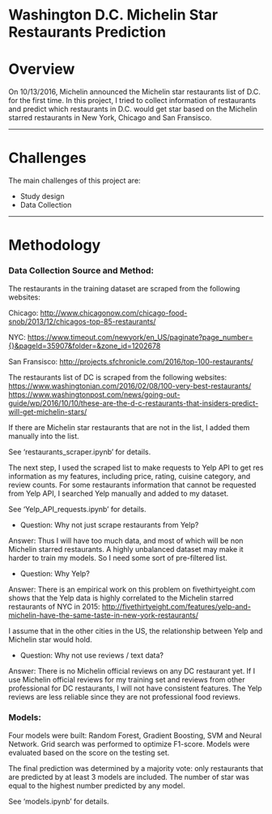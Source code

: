 # Washington D.C. Michelin Star Restaurants Prediction

# Overview

On 10/13/2016, Michelin announced the Michelin star restaurants list of D.C. for the first time. In this project, I tried to collect information of restaurants and predict which restaurants in D.C. would get star based on the Michelin starred restaurants in New York, Chicago and San Fransisco.

---

# Challenges

The main challenges of this project are:

* Study design
* Data Collection

---

# Methodology

### Data Collection Source and Method:

The restaurants in the training dataset are scraped from the following websites:

Chicago: http://www.chicagonow.com/chicago-food-snob/2013/12/chicagos-top-85-restaurants/

NYC: https://www.timeout.com/newyork/en_US/paginate?page_number={}&pageId=35907&folder=&zone_id=1202678

San Fransisco: http://projects.sfchronicle.com/2016/top-100-restaurants/

The restaurants list of DC is scraped from the following websites:
https://www.washingtonian.com/2016/02/08/100-very-best-restaurants/
https://www.washingtonpost.com/news/going-out-guide/wp/2016/10/10/these-are-the-d-c-restaurants-that-insiders-predict-will-get-michelin-stars/

If there are Michelin star restaurants that are not in the list, I added them manually into the list.

See ‘restaurants_scraper.ipynb’ for details.

The next step, I used the scraped list to make requests to Yelp API to get res  information as my features, including price, rating, cuisine category, and review counts. For some restaurants information that cannot be requested from Yelp API, I searched Yelp manually and added to my dataset.

See ‘Yelp_API_requests.ipynb’ for details.

* Question: Why not just scrape restaurants from Yelp?

Answer: Thus I will have too much data, and most of which will be non Michelin starred restaurants. A highly unbalanced dataset may make it harder to train my models. So I need some sort of pre-filtered list.

* Question: Why Yelp?

Answer: There is an empirical work on this problem on fivethirtyeight.com shows that the Yelp data is highly correlated to the Michelin starred restaurants of NYC in 2015:
http://fivethirtyeight.com/features/yelp-and-michelin-have-the-same-taste-in-new-york-restaurants/

I assume that in the other cities in the US, the relationship between Yelp and Michelin star would hold.

* Question: Why not use reviews / text data?

Answer: There is no Michelin official reviews on any DC restaurant yet. If I use Michelin official reviews for my training set and reviews from other professional  for DC restaurants, I will not have consistent features. The Yelp reviews are less reliable since they are not professional food reviews.

### Models:

Four models were built: Random Forest, Gradient Boosting, SVM and Neural Network. Grid search was performed to optimize F1-score. Models were evaluated based on the score on the testing set.

The final prediction was determined by a majority vote: only restaurants that are predicted by at least 3 models are included. The number of star was equal to the highest number predicted by any model.

See ‘models.ipynb’ for details.
